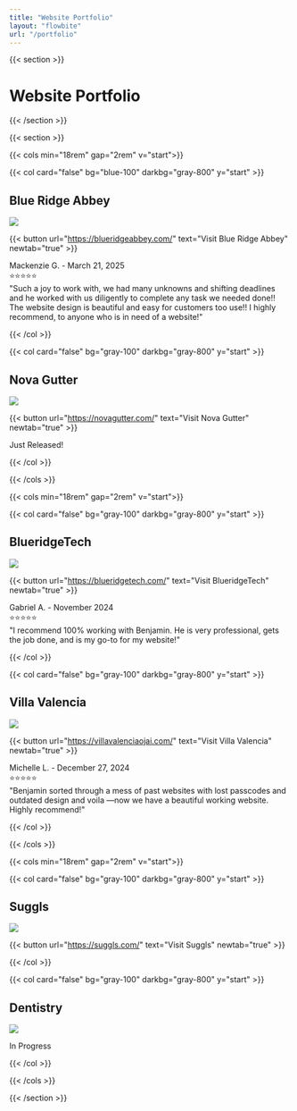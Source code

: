 ```yaml
---
title: "Website Portfolio"
layout: "flowbite"
url: "/portfolio"
---
```


{{< section >}}

# Website Portfolio

{{< /section >}}

{{< section >}}

{{< cols min="18rem" gap="2rem" v="start">}}

{{< col card="false" bg="blue-100" darkbg="gray-800" y="start" >}}

## Blue Ridge Abbey

![](../media/website-blue-ridge-abbey.avif)

{{< button url="https://blueridgeabbey.com/" text="Visit Blue Ridge Abbey" newtab="true" >}}

Mackenzie G. - March 21, 2025 <br>
⭐️⭐️⭐️⭐️⭐️ <br>
"Such a joy to work with, we had many unknowns and shifting deadlines and he worked with us diligently to complete any task we needed done!!
The website design is beautiful and easy for customers too use!!
I highly recommend, to anyone who is in need of a website!"

{{< /col >}}

{{< col card="false" bg="gray-100" darkbg="gray-800" y="start" >}}

## Nova Gutter

![](../media/website-nova-gutter.avif)

{{< button url="https://novagutter.com/" text="Visit Nova Gutter" newtab="true" >}}

Just Released!

{{< /col >}}

{{< /cols >}}


{{< cols min="18rem" gap="2rem" v="start">}}

{{< col card="false" bg="gray-100" darkbg="gray-800" y="start" >}}

## BlueridgeTech

![](../media/website-blueridgetech.avif)

{{< button url="https://blueridgetech.com/" text="Visit BlueridgeTech" newtab="true" >}}

Gabriel A. - November 2024 <br>
⭐️⭐️⭐️⭐️⭐️ <br>
"I recommend 100% working with Benjamin. He is very professional, gets the job done, and is my go-to for my website!"

{{< /col >}}


{{< col card="false" bg="gray-100" darkbg="gray-800" y="start" >}}

## Villa Valencia

![](../media/website-villa-valencia.avif)

{{< button url="https://villavalenciaojai.com/" text="Visit Villa Valencia" newtab="true" >}}

Michelle L. - December 27, 2024 <br>
⭐️⭐️⭐️⭐️⭐️ <br>
"Benjamin sorted through a mess of past websites with lost passcodes and outdated design and voila —now we have a beautiful working website. Highly recommend!"

{{< /col >}}

{{< /cols >}}


{{< cols min="18rem" gap="2rem" v="start">}}

{{< col card="false" bg="gray-100" darkbg="gray-800" y="start" >}}

## Suggls

![](../media/website-suggls.avif)

{{< button url="https://suggls.com/" text="Visit Suggls" newtab="true" >}}

{{< /col >}}


{{< col card="false" bg="gray-100" darkbg="gray-800" y="start" >}}

## Dentistry

![](../media/website-rod-maxfield-dds.avif)

In Progress

{{< /col >}}

{{< /cols >}}




{{< /section >}}
